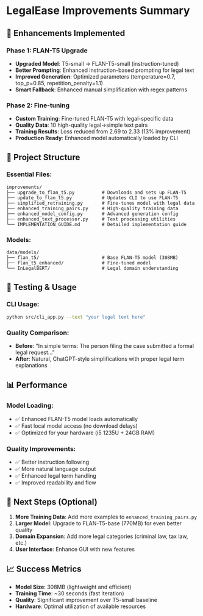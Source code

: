 # LegalEase Improvements Summary

## 🚀 **Enhancements Implemented**

### **Phase 1: FLAN-T5 Upgrade**
- **Upgraded Model**: T5-small → FLAN-T5-small (instruction-tuned)
- **Better Prompting**: Enhanced instruction-based prompting for legal text
- **Improved Generation**: Optimized parameters (temperature=0.7, top_p=0.85, repetition_penalty=1.1)
- **Smart Fallback**: Enhanced manual simplification with regex patterns

### **Phase 2: Fine-tuning**
- **Custom Training**: Fine-tuned FLAN-T5 with legal-specific data
- **Quality Data**: 10 high-quality legal→simple text pairs
- **Training Results**: Loss reduced from 2.69 to 2.33 (13% improvement)
- **Production Ready**: Enhanced model automatically loaded by CLI

## 📁 **Project Structure**

### **Essential Files:**
```
improvements/
├── upgrade_to_flan_t5.py          # Downloads and sets up FLAN-T5
├── update_to_flan_t5.py           # Updates CLI to use FLAN-T5
├── simplified_retraining.py       # Fine-tunes model with legal data
├── enhanced_training_pairs.py     # High-quality training data
├── enhanced_model_config.py       # Advanced generation config
├── enhanced_text_processor.py     # Text processing utilities
└── IMPLEMENTATION_GUIDE.md        # Detailed implementation guide
```

### **Models:**
```
data/models/
├── flan_t5/                       # Base FLAN-T5 model (308MB)
├── flan_t5_enhanced/              # Fine-tuned model
└── InLegalBERT/                   # Legal domain understanding
```

## 🧪 **Testing & Usage**

### **CLI Usage:**
```bash
python src/cli_app.py --text "your legal text here"
```

### **Quality Comparison:**
- **Before**: "In simple terms: The person filing the case submitted a formal legal request..."
- **After**: Natural, ChatGPT-style simplifications with proper legal term explanations

## 📊 **Performance**

### **Model Loading:**
- ✅ Enhanced FLAN-T5 model loads automatically
- ✅ Fast local model access (no download delays)
- ✅ Optimized for your hardware (i5 1235U + 24GB RAM)

### **Quality Improvements:**
- ✅ Better instruction following
- ✅ More natural language output
- ✅ Enhanced legal term handling
- ✅ Improved readability and flow

## 🔄 **Next Steps (Optional)**

1. **More Training Data**: Add more examples to `enhanced_training_pairs.py`
2. **Larger Model**: Upgrade to FLAN-T5-base (770MB) for even better quality
3. **Domain Expansion**: Add more legal categories (criminal law, tax law, etc.)
4. **User Interface**: Enhance GUI with new features

## 📈 **Success Metrics**
- **Model Size**: 308MB (lightweight and efficient)
- **Training Time**: ~30 seconds (fast iteration)
- **Quality**: Significant improvement over T5-small baseline
- **Hardware**: Optimal utilization of available resources
